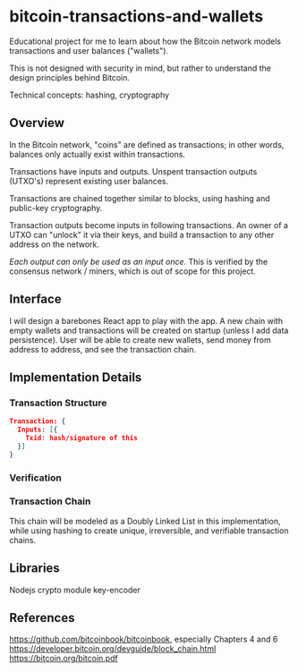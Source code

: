 # bitcoin-transactions-and-wallets

Educational project for me to learn about how the Bitcoin network models transactions and user balances ("wallets").

This is not designed with security in mind, but rather to understand the design principles behind Bitcoin.

Technical concepts: hashing, cryptography

## Overview

In the Bitcoin network, "coins" are defined as transactions; in other words, balances only actually exist within transactions.

Transactions have inputs and outputs. Unspent transaction outputs (UTXO's) represent existing user balances.

Transactions are chained together similar to blocks, using hashing and public-key cryptography.

Transaction outputs become inputs in following transactions. An owner of a UTXO can "unlock" it via their keys, and build a transaction to any other address on the network.

<i>Each output can only be used as an input once.</i> This is verified by the consensus network / miners, which is out of scope for this project.

## Interface

I will design a barebones React app to play with the app.
A new chain with empty wallets and transactions will be created on startup (unless I add data persistence).
User will be able to create new wallets, send money from address to address, and see the transaction chain.

## Implementation Details

### Transaction Structure

```json
Transaction: {
  Inputs: [{
    Txid: hash/signature of this
  }]
}
```

### Verification

### Transaction Chain

This chain will be modeled as a Doubly Linked List in this implementation, while using hashing to create unique, irreversible, and verifiable transaction chains.

## Libraries
Nodejs crypto module
key-encoder

## References
https://github.com/bitcoinbook/bitcoinbook, especially Chapters 4 and 6
https://developer.bitcoin.org/devguide/block_chain.html
https://bitcoin.org/bitcoin.pdf